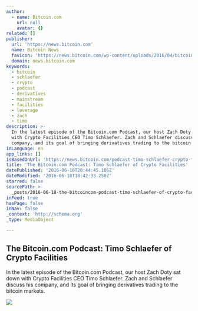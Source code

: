 ```yaml
---
author:
  - name: Bitcoin.com
    url: null
    avatar: {}
related: []
publisher:
  url: 'https://news.bitcoin.com'
  name: Bitcoin News
  favicon: 'https://news.bitcoin.com/wp-content/uploads/2016/04/bitcoin_fav.png'
  domain: news.bitcoin.com
keywords:
  - bitcoin
  - schlaefer
  - crypto
  - podcast
  - derivatives
  - mainstream
  - facilities
  - leverage
  - zach
  - timo
description: >-
  In the latest episode of the Bitcoin.com Podcast, our host Zach Doty sat down
  with Crypto Facilities CEO Timo Schlaefer. Zach and Schlaefer discuss his
  company, and its goal of bringing derivatives trading to the bitcoin markets.
inLanguage: en
app_links: []
isBasedOnUrl: 'https://news.bitcoin.com/podcast-timo-schlaefer-crypto-facilities/'
title: 'The Bitcoin.com Podcast: Timo Schlaefer of Crypto Facilities'
datePublished: '2016-06-18T20:44:45.106Z'
dateModified: '2016-06-18T18:42:33.250Z'
starred: false
sourcePath: >-
  _posts/2016-06-18-the-bitcoincom-podcast-timo-schlaefer-of-crypto-facilities.md
inFeed: true
hasPage: false
inNav: false
_context: 'http://schema.org'
_type: MediaObject

---
```

<article style=""><h1>The Bitcoin.com Podcast: Timo Schlaefer of Crypto Facilities</h1><p>In the latest episode of the Bitcoin.com Podcast, our host Zach Doty sat down with Crypto Facilities CEO Timo Schlaefer. Zach and Schlaefer discuss his company, and its goal of bringing derivatives trading to the bitcoin markets.</p><img src="https://news.bitcoin.com/wp-content/uploads/2016/06/Bitcoin-com-podcast-Timo-Schlaefer.png" /></article>